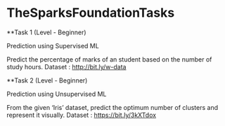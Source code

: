 # TheSparksFoundationTasks

**Task 1 (Level - Beginner)

Prediction using Supervised ML

Predict the percentage of marks of an student based on the number of study hours. Dataset :  http://bit.ly/w-data

**Task 2 (Level - Beginner)

Prediction using Unsupervised ML

From the given ‘Iris’ dataset, predict the optimum number of clusters and represent it visually. Dataset : https://bit.ly/3kXTdox
